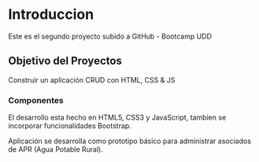 # Introduccion

Este es el segundo proyecto subido a GitHub - Bootcamp UDD

## Objetivo del Proyectos

Construir un aplicación CRUD con HTML, CSS & JS

### Componentes

El desarrollo esta hecho en HTML5, CSS3 y JavaScript, tambien se incorporar funcionalidades Bootstrap.

Aplicación se desarrolla como prototipo básico para administrar asociados de APR (Agua Potable Rural).